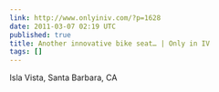 ```yaml
---
link: http://www.onlyiniv.com/?p=1628
date: 2011-03-07 02:19 UTC
published: true
title: Another innovative bike seat… | Only in IV
tags: []
---
```


Isla Vista, Santa Barbara, CA
